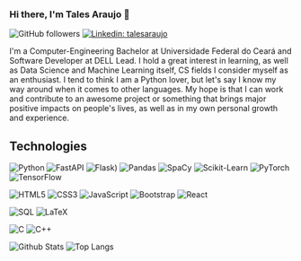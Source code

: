 ### Hi there, I'm Tales Araujo 👋

![GitHub followers](https://img.shields.io/github/followers/talesaraujo?style=social)
[![Linkedin: talesaraujo](https://img.shields.io/badge/-talesaraujo-blue?style=flat-square&logo=Linkedin&logoColor=white&link=https://linkedin.com/in/talesaraujo/)](https://www.linkedin.com/in/talesaraujo/)

I'm a Computer-Engineering Bachelor at Universidade Federal do Ceará and Software Developer at DELL Lead. I hold a great interest in learning, as well as Data Science and Machine Learning itself, CS fields I consider myself as an enthusiast. I tend to think I am a Python lover, but let's say I know my way around when it comes to other languages. My hope is that I can work and contribute to an awesome project or something that brings major positive impacts on people's lives, as well as in my own personal growth and experience. 

<!--
Here are some ideas to get you started:

- 🔭 I’m currently working on ...
- 🌱 I’m currently learning ...
- 👯 I’m looking to collaborate on ...
- 🤔 I’m looking for help with ...
- 💬 Ask me about ...
- 📫 How to reach me: ...
- 😄 Pronouns: ...
- ⚡ Fun fact: ...
-->

## Technologies

<!--
![Python](https://img.shields.io/badge/-Python-black?style=flat-square&logo=Python)
![JavaScript](https://img.shields.io/badge/-JavaScript-black?style=flat-square&logo=javascript)
![Nodejs](https://img.shields.io/badge/-Nodejs-black?style=flat-square&logo=Node.js)
![React](https://img.shields.io/badge/-React-black?style=flat-square&logo=react)
![Java](https://img.shields.io/badge/-java-E34A86?style=flat-square&logo=java)
![C++](https://img.shields.io/badge/-C++-00599C?style=flat-square&logo=c)
![HTML5](https://img.shields.io/badge/-HTML5-E34F26?style=flat-square&logo=html5&logoColor=white)
![CSS3](https://img.shields.io/badge/-CSS3-1572B6?style=flat-square&logo=css3)
![Bootstrap](https://img.shields.io/badge/-Bootstrap-563D7C?style=flat-square&logo=bootstrap)
![MongoDB](https://img.shields.io/badge/-MongoDB-black?style=flat-square&logo=mongodb)
![PostgreSQL](https://img.shields.io/badge/-PostgreSQL-336791?style=flat-square&logo=postgresql)
![Docker](https://img.shields.io/badge/-Docker-black?style=flat-square&logo=docker)
![Amazon AWS](https://img.shields.io/badge/Amazon%20AWS-232F3E?style=flat-square&logo=amazon-aws)
![Microsoft Azure](https://img.shields.io/badge/Microsoft%20Azure-232F7E?style=flat-square&logo=microsoft-azure)
![Git](https://img.shields.io/badge/-Git-black?style=flat-square&logo=git)
![GitHub](https://img.shields.io/badge/-GitHub-181717?style=flat-square&logo=github)
![BitBucket](https://img.shields.io/badge/-BitBucket-darkblue?style=flat-square&logo=bitbucket)
-->
![Python](https://img.shields.io/badge/-Python-4B8BBE?&logo=Python&logoColor=fff)
![FastAPI](https://img.shields.io/badge/-FastAPI-009688?&logo=FastAPI&logoColor=white)
![Flask](https://img.shields.io/badge/Flask-000000?&logo=flask&logoColor=white))
![Pandas](https://img.shields.io/badge/-pandas-150458?&logo=pandas&logoColor=white)
![SpaCy](https://img.shields.io/badge/-spaCy-09A3D5?&logo=spaCy&logoColor=white)
![Scikit-Learn](https://img.shields.io/badge/-Scikit_Learn-F7931E?&logo=scikit-learn&logoColor=white)
![PyTorch](https://img.shields.io/badge/-Pytorch-EE4C2C?&logo=Pytorch&logoColor=white)
![TensorFlow](https://img.shields.io/badge/-TensorFlow-FF6F00?&logo=TensorFlow&logoColor=white)

![HTML5](https://img.shields.io/badge/-HTML5-E34F26?style=flat-square&logo=html5&logoColor=white)
![CSS3](https://img.shields.io/badge/-CSS3-1572B6?style=flat-square&logo=css3)
![JavaScript](https://img.shields.io/badge/-JavaScript-f0db4f?&logo=JavaScript&logoColor=fff)
![Bootstrap](https://img.shields.io/badge/-Bootstrap-563D7C?style=flat-square&logo=bootstrap)
![React](https://img.shields.io/badge/-React-black?style=flat-square&logo=react)

![SQL](https://img.shields.io/badge/-SQL-5586A4?&logo=databricks&logoColor=white)
![LaTeX](https://img.shields.io/badge/latex-%23008080.svg?style=Plastic&logo=latex&logoColor=white)

![C](https://img.shields.io/badge/-C-888?&logo=C&logoColor=fff)
![C++](https://img.shields.io/badge/-C++-00599C?&logo=c%2b%2b)

![Github Stats](https://github-readme-stats.vercel.app/api?username=talesaraujo&count_private=true&show_icons=true&include_all_commits=true&theme=github_dark_dimmed)
![Top Langs](https://github-readme-stats.vercel.app/api/top-langs/?username=talesaraujo&hide=TeX&layout=compact&theme=github_dark_dimmed)

